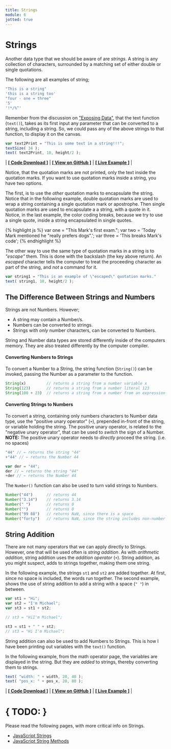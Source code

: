 ```yaml
---
title: Strings
module: 6
jotted: true
---
```


# Strings

Another data type that we should be aware of are _strings_. A string is any collection of characters, surrounded by a matching set of either double or single quotations.

The following are all examples of string;

```js
"This is a string"
'this is a string too'
"four - one = three"
'5'
'!*/%^'
```

Remember from the discussion on ["Exposing Data"]({{site.baseurl}}/modules/week-6/console-log/), that the text function (`text()`), takes as its first input any parameter that can be converted to a string, including a string. So, we could pass any of the above strings to that function, to display it on the canvas.

```js
var text2Print = "This is some text in a string!!!";
textSize( 34 );
text( text2Print, 10, height/2 );
```


<div id="jotted-demo-1" class="jotted-theme-stacked"></div>

<script>
    new Jotted(document.querySelector("#jotted-demo-1"), {
    files: [
        {
            type: "js",
            hide: false,
            url:"https://raw.githubusercontent.com/Montana-Media-Arts/120_CreativeCoding/master/lecture_code/06/10_strings_01/sketch.js"
        },
        {
            type: "html",
            hide: true,
            url:"../../../p5_resources/index.html"
        }
    ],
    showBlank: false,
    showResult: true,
    plugins: [
        { name: 'ace', options: { "maxLines": 50 } },
        // { name: 'console', options: { autoClear: true } },
    ]
});
</script>

| [**[ Code Download ]**](https://github.com/Montana-Media-Arts/120_CreativeCoding/raw/master/lecture_code/06/10_strings_01/10_strings_01.zip) | [**[ View on GitHub ]**](https://github.com/Montana-Media-Arts/120_CreativeCoding/raw/master/lecture_code/06/10_strings_01/) | [**[ Live Example ]**](https://montana-media-arts.github.io/120_CreativeCoding/lecture_code/06/10_strings_01/) |

Notice, that the quotation marks are not printed, only the text inside the quotation marks. If you want to use quotation marks inside a string, you have two options.

The first, is to use the _other_ quotation marks to encapsulate the string. Notice that in the following example, double quotation marks are used to wrap a string containing a single quotation mark or apostrophe. Then single quotation marks are used to encapsulate a a string, with a quote in it. Notice, in the last example, the color coding breaks, because we try to use a single quote, inside a string encapsulated in single quotes.


{% highlight js %}
var one = "This Mark's first exam.";
var two = 'Today Mark mentioned he "really prefers dogs".';
var three = 'This breaks Mark's code';
{% endhighlight %}

The other way to use the same type of quotation marks in a string is to _"escape"_ them. This is done with the backslash (the key above return). An _escaped_ character tells the computer to treat the proceeding character as part of the string, and _not_ a command for it.

```js
var string1 = "This is an example of \"escaped\" quotation marks."
text( string1, 10, height/2 );
```

## The Difference Between Strings and Numbers

Strings are not Numbers. However;

- A string may contain a Number/s.
- Numbers can be converted to strings.
- Strings with _only_ number characters, can be converted to Numbers.

String and Number data types are stored differently inside of the computers memory. They are also treated differently by the computer compiler.

#### Converting Numbers to Strings

To convert a Number to a String, the string function (`String()`) can be invoked, passing the Number as a parameter to the function.

```js
String(x)         // returns a string from a number variable x
String(123)       // returns a string from a number literal 123
String(100 + 23)  // returns a string from a number from an expression
```

#### Converting Strings to Numbers

To convert a string, containing only numbers characters to Number data type, use the "positive unary operator" (`+`), prepended in-front of the string, or variable holding the string. The positive unary operator, is related to the "negative unary operator", that can be used to _switch_ the sign of a Number. **NOTE:** The positive unary operator needs to _directly_ proceed the string. (i.e. no spaces)

```js
"44" // ← returns the string "44"
+"44" // ← returns the Number 44

var der = "44";
der // ← returns the string "44"
+der // ← returns the Number 44
```
The `Number()` function can also be used to turn valid strings to Numbers.

```js
Number("44")      // returns 44
Number("3.14")    // returns 3.14
Number(" ")       // returns 0
Number("")        // returns 0
Number("99 88")   // returns NaN, since there is a space
Number("forty")   // returns NaN, since the string includes non-number characters
```

## String Addition

There are not many operators that we can apply directly to Strings. However, one that will be used often is _string addition_. As with _arithmetic addition_, string addition uses the _addition operator_ (`+`). String addition, as you might suspect, adds to strings together, making them one string.

In the following example, the strings `st1` and `st2` are added together. At first, since no space is included, the words run together. The second example, shows the use of string addition to add a string with a space (`" "`) in between.

```js
var st1 = "Hi";
var st2 = "I'm Michael";
var st3 = st1 + st2;

// st3 = "HiI'm Michael";

st3 = st1 + " " + st2;
// st3 = "Hi I'm Michael";
```

String addition can also be used to add Numbers to Strings. This is how I have been printing out variables with the `text()` function.

In the following example, from the math operator page, the variables are displayed in the string. But they are _added_ to strings, thereby converting them to strings.

```js
text( "width: " + width, 20, 40 );
text( "pos_x: " + pos_x, 20, 80 );
```



<div id="jotted-demo-2" class="jotted-theme-stacked" height="150px;"></div>

<script>
    new Jotted(document.querySelector("#jotted-demo-2"), {
    files: [
        {
            type: "js",
            hide: false,
            url:"https://raw.githubusercontent.com/Montana-Media-Arts/120_CreativeCoding/master/lecture_code/06/02_modulo_03/sketch.js"
        },
        {
            type: "html",
            hide: true,
            url:"../../../p5_resources/index.html"
        }
    ],
    showBlank: false,
    showResult: true,
    plugins: [
        { name: 'ace', options: { "maxLines": 50 } },
        // { name: 'console', options: { autoClear: true } },
    ]
});
</script>

| [**[ Code Download ]**](https://github.com/Montana-Media-Arts/120_CreativeCoding/raw/master/lecture_code/06/02_modulo_03/02_modulo_03.zip) | [**[ View on GitHub ]**](https://github.com/Montana-Media-Arts/120_CreativeCoding/raw/master/lecture_code/06/02_modulo_03/) | [**[ Live Example ]**](https://montana-media-arts.github.io/120_CreativeCoding/lecture_code/06/02_modulo_03/) |


# { TODO: }

Please read the following pages, with more critical info on Strings.

- [JavaScript Strings](https://www.w3schools.com/js/js_strings.asp)
- [JavaScript String Methods](https://www.w3schools.com/js/js_string_methods.asp)
